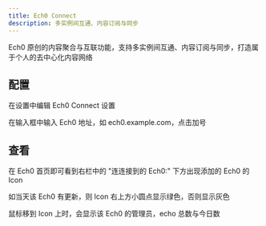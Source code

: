 ```yaml
---
title: Ech0 Connect
description: 多实例间互通、内容订阅与同步
---
```


Ech0 原创的内容聚合与互联功能，支持多实例间互通、内容订阅与同步，打造属于个人的去中心化内容网络

## 配置

在设置中编辑 Ech0 Connect 设置

在输入框中输入 Ech0 地址，如 ech0.example.com，点击加号

## 查看

在 Ech0 首页即可看到右栏中的 "连连接到的 Ech0:" 下方出现添加的 Ech0 的 Icon

如当天该 Ech0 有更新，则 Icon 右上方小圆点显示绿色，否则显示灰色

鼠标移到 Icon 上时，会显示该 Ech0 的管理员，echo 总数与今日数

